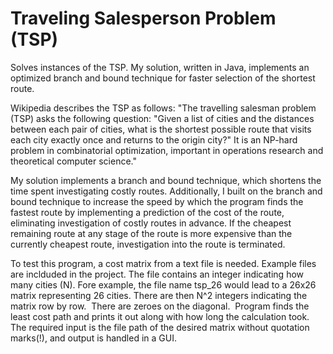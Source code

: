 # Traveling Salesperson Problem (TSP)

Solves instances of the TSP.  My solution, written in Java, implements an optimized branch and bound technique for faster selection of the shortest route.

Wikipedia describes the TSP as follows:
"The travelling salesman problem (TSP) asks the following question: "Given a list of cities and the distances between each pair of cities, what is the shortest possible route that visits each city exactly once and returns to the origin city?" It is an NP-hard problem in combinatorial optimization, important in operations research and theoretical computer science."

My solution implements a branch and bound technique, which shortens the time spent investigating costly routes. Additionally, I built on the branch and bound technique to increase the speed by which the program finds the fastest route by implementing a prediction of the cost of the route, eliminating investigation of costly routes in advance. If the cheapest remaining route at any stage of the route is more expensive than the currently cheapest route, investigation into the route is terminated. 

To test this program, a cost matrix from a text file is needed. Example files are inclduded in the project. The file contains an integer indicating how many cities (N). Fore example, the file name tsp_26 would lead to a 26x26 matrix representing 26 cities. There are then N^2 integers indicating the matrix row by row.  There are zeroes on the diagonal.  Program finds the least cost path and prints it out along with how long the calculation took. The required input is the file path of the desired matrix without quotation marks(!), and output is handled in a GUI.
  
